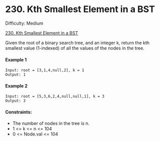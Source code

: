 # 230. Kth Smallest Element in a BST

Difficulty: Medium

[230. Kth Smallest Element in a BST](https://leetcode.com/problems/kth-smallest-element-in-a-bst/)

Given the root of a binary search tree, and an integer k, return the kth smallest value (1-indexed) of all the values of the nodes in the tree.

#### Example 1

```
Input: root = [3,1,4,null,2], k = 1
Output: 1
```

#### Example 2

```
Input: root = [5,3,6,2,4,null,null,1], k = 3
Output: 3
```

#### Constraints:

-   The number of nodes in the tree is n.
-   1 <= k <= n <= 104
-   0 <= Node.val <= 104
